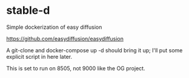 # stable-d
Simple dockerization of easy diffusion

https://github.com/easydiffusion/easydiffusion

A git-clone and docker-compose up -d should bring it up; I'll put some explicit script in here later. 

This is set to run on 8505, not 9000 like the OG project.
